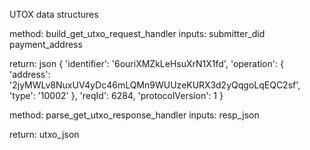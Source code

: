 
UTOX data structures

method: build_get_utxo_request_handler
inputs: 
    submitter_did
    payment_address
    
return:
    json
    {
    'identifier': '6ouriXMZkLeHsuXrN1X1fd', 
    'operation': 
     {
      'address': '2jyMWLv8NuxUV4yDc46mLQMn9WUUzeKURX3d2yQqgoLqEQC2sf', 
      'type': '10002'
     }, 
    'reqId': 6284, 
    'protocolVersion': 1
    }
    
    
    
    
method: parse_get_utxo_response_handler
inputs:
    resp_json
    
return:
    utxo_json
